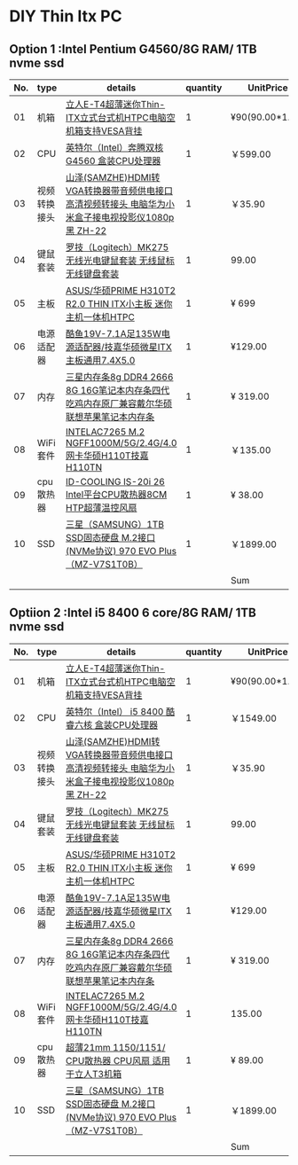 # DIY Thin Itx PC


## Option 1 :Intel Pentium G4560/8G RAM/ 1TB nvme ssd

|No. |type | details | quantity | UnitPrice |  Total Price|
|---|---|---|---|---|---|
|01| 机箱| [立人E-T4超薄迷你Thin-ITX立式台式机HTPC电脑空机箱支持VESA背挂](https://item.taobao.com/item.htm?id=534857489261&scm=20140619.rec.2429537308.534857489261) |1 | ¥90(90.00*1.04)	| 93.00|
|02| CPU | [英特尔（Intel）奔腾双核G4560 盒装CPU处理器	](https://item.jd.com/4167802.html?jd_pop=68e8eedb-d94b-4d9b-90e5-f45e43cd1f59&abt=3#crumb-wrap) | 1 | ￥599.00	|599.00 |
|03 |视频转换接头|[山泽(SAMZHE)HDMI转VGA转换器带音频供电接口 高清视频转接头 电脑华为小米盒子接电视投影仪1080p 黑 ZH-22](https://item.jd.com/5160386.html#crumb-wrap)| 1 | 	￥35.90	|35.90 |
|04|键鼠套装	| [罗技（Logitech）MK275 无线光电键鼠套装 无线鼠标无线键盘套装](https://item.jd.com/2291748.html) |1 |99.00 |99 |
|05|	主板	|[ASUS/华硕PRIME H310T2 R2.0 THIN ITX小主板 迷你主机一体机HTPC](https://item.taobao.com/item.htm?id=587272133214&tracelogww=ltckbburl)|1|¥ 699	| 755|
|06|电源适配器 |[酷鱼19V-7.1A足135W电源适配器/技嘉华硕微星ITX主板通用7.4X5.0](https://item.taobao.com/item.htm?spm=a1z10.5-c.w4002-17511240392.20.44c47365cIMEzk&id=18283712549)|1 | ¥129.00 | 139.32(129 * 1.08) |
|07 |内存 |[三星内存条8g DDR4 2666 8G 16G笔记本内存条四代吃鸡内存原厂兼容戴尔华硕联想苹果笔记本内存条](https://detail.tmall.com/item.htm?id=546597769363&spm=0.0.0.0&skuId=3813291359835) | 1 | ¥ 319.00 | ¥319.00 |
|08 |WiFi套件	| [INTELAC7265 M.2 NGFF1000M/5G/2.4G/4.0网卡华硕H110T技嘉H110TN](https://item.taobao.com/item.htm?spm=a1z09.2.0.0.1097dcfdM8oysD&id=537236266618&_u=iebjch9df5) |1 | ￥135.00|￥145.80(135*1.08) |
|09 |cpu散热器	|[ID-COOLING IS-20i 26 Intel平台CPU散热器8CM HTP超薄温控风扇](https://detail.tmall.com/item.htm?spm=a230r.1.14.1.76bf523MbXdki&id=43878066181&cm_id=140105335569ed55e27b&abbucket=14) | 1 | ¥ 38.00	| ¥ 38.00 |
|10 | SSD |[三星（SAMSUNG）1TB SSD固态硬盘 M.2接口(NVMe协议) 970 EVO Plus（MZ-V7S1T0B）](https://item.jd.com/100002183461.html#crumb-wrap) |1 | ￥1899.00| ￥1899.00| 
| ||||Sum | ￥4123.02|



## Optiion 2 :Intel i5 8400 6 core/8G RAM/ 1TB nvme ssd


|No. |type | details | quantity | UnitPrice |  Total Price|
|---|---|---|---|---|---|
|01| 机箱| [立人E-T4超薄迷你Thin-ITX立式台式机HTPC电脑空机箱支持VESA背挂](https://item.taobao.com/item.htm?id=534857489261&scm=20140619.rec.2429537308.534857489261) |1 | ¥90(90.00*1.04)	| 93.00|
|02| CPU | [英特尔（Intel） i5 8400 酷睿六核 盒装CPU处理器	](https://item.jd.com/5008397.html) | 1 | ￥1549.00	|1549.00 |
|03 |视频转换接头|[山泽(SAMZHE)HDMI转VGA转换器带音频供电接口 高清视频转接头 电脑华为小米盒子接电视投影仪1080p 黑 ZH-22](https://item.jd.com/5160386.html#crumb-wrap)| 1 | 	￥35.90	|35.90 |
|04|键鼠套装	| [罗技（Logitech）MK275 无线光电键鼠套装 无线鼠标无线键盘套装](https://item.jd.com/2291748.html) |1 |99.00 |99 |
|05|	主板	|[ASUS/华硕PRIME H310T2 R2.0 THIN ITX小主板 迷你主机一体机HTPC](https://item.taobao.com/item.htm?id=587272133214&tracelogww=ltckbburl)|1|¥ 699	| 755|
|06|电源适配器 |[酷鱼19V-7.1A足135W电源适配器/技嘉华硕微星ITX主板通用7.4X5.0](https://item.taobao.com/item.htm?spm=a1z10.5-c.w4002-17511240392.20.44c47365cIMEzk&id=18283712549)|1 | ¥129.00 | 139.32(129 * 1.08) |
|07 |内存 |[三星内存条8g DDR4 2666 8G 16G笔记本内存条四代吃鸡内存原厂兼容戴尔华硕联想苹果笔记本内存条](https://detail.tmall.com/item.htm?id=546597769363&spm=0.0.0.0&skuId=3813291359835) | 1 | ¥ 319.00 | ¥319.00 |
|08 |WiFi套件	| [INTELAC7265 M.2 NGFF1000M/5G/2.4G/4.0网卡华硕H110T技嘉H110TN](https://item.taobao.com/item.htm?spm=a1z09.2.0.0.1097dcfdM8oysD&id=537236266618&_u=iebjch9df5) |1 | 135.00|￥145.80(135*1.08) |
|09 |cpu散热器	|[超薄21mm 1150/1151/ CPU散热器 CPU风扇 适用于立人T3机箱](https://item.taobao.com/item.htm?id=527079297198&tracelogww=ltckbburl) | 1 | ¥ 89.00	| 93.45（89*1.05） |
|10 | SSD |[三星（SAMSUNG）1TB SSD固态硬盘 M.2接口(NVMe协议) 970 EVO Plus（MZ-V7S1T0B）](https://item.jd.com/100002183461.html#crumb-wrap) |1 | ￥1899.00| ￥1899.00| 
| ||||Sum | ￥5128.47|
